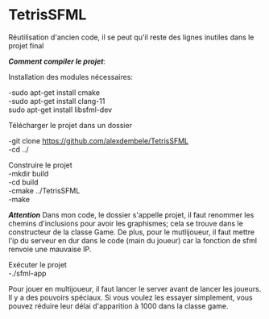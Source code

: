 # TetrisSFML

Réutilisation d'ancien code, il se peut qu'il reste des lignes inutiles dans le projet final






***Comment compiler le projet***:

Installation des modules nécessaires:

-sudo apt-get install cmake  
-sudo apt-get install clang-11  
sudo apt-get install libsfml-dev  

Télécharger le projet dans un dossier

-git clone https://github.com/alexdembele/TetrisSFML  
-cd ../

Construire le projet  
-mkdir build  
-cd build  
-cmake ../TetrisSFML  
-make  

***Attention*** 
Dans mon code, le dossier s'appelle projet, il faut renommer les chemins d'inclusions pour avoir les graphismes; cela se trouve dans le constructeur de la classe Game. De plus, pour le mutlijoueur, il faut mettre l'ip du serveur en dur dans le code (main du joueur) car la fonction de sfml renvoie une mauvaise IP.


Exécuter le projet  
-./sfml-app

Pour jouer en multijoueur, il faut lancer le server avant de lancer les joueurs.  
Il y a des pouvoirs spéciaux. Si vous voulez les essayer simplement, vous pouvez réduire leur délai d'apparition à 1000 dans la classe game.

